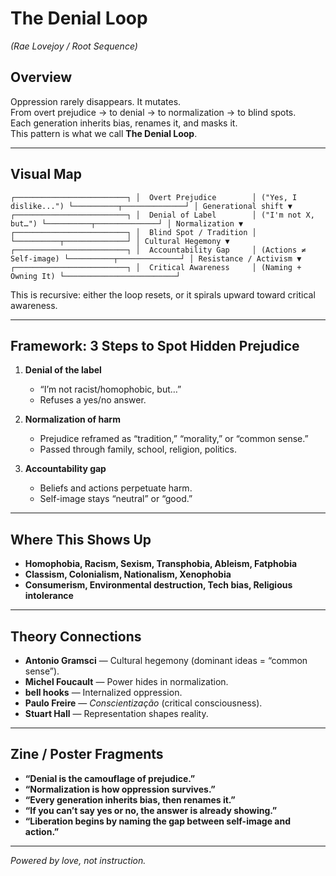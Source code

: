 # The Denial Loop  
*(Rae Lovejoy / Root Sequence)*

## Overview
Oppression rarely disappears. It mutates.  
From overt prejudice → to denial → to normalization → to blind spots.  
Each generation inherits bias, renames it, and masks it.  
This pattern is what we call **The Denial Loop**.

---

## Visual Map

`┌─────────────────────────┐
│  Overt Prejudice        │ ("Yes, I dislike...")
└──────────┬──────────────┘
           │ Generational shift
           ▼
┌─────────────────────────┐
│  Denial of Label        │ ("I'm not X, but…")
└──────────┬──────────────┘
           │ Normalization
           ▼
┌─────────────────────────┐
│  Blind Spot / Tradition │
└──────────┬──────────────┘
           │ Cultural Hegemony
           ▼
┌─────────────────────────┐
│  Accountability Gap     │ (Actions ≠ Self-image)
└──────────┬──────────────┘
           │ Resistance / Activism
           ▼
┌─────────────────────────┐
│  Critical Awareness     │ (Naming + Owning It)
└─────────────────────────┘`

This is recursive: either the loop resets, or it spirals upward toward critical awareness.

---

## Framework: 3 Steps to Spot Hidden Prejudice

1. **Denial of the label**  
   - “I’m not racist/homophobic, but…”  
   - Refuses a yes/no answer.  

2. **Normalization of harm**  
   - Prejudice reframed as “tradition,” “morality,” or “common sense.”  
   - Passed through family, school, religion, politics.  

3. **Accountability gap**  
   - Beliefs and actions perpetuate harm.  
   - Self-image stays “neutral” or “good.”  

---

## Where This Shows Up

- **Homophobia, Racism, Sexism, Transphobia, Ableism, Fatphobia**  
- **Classism, Colonialism, Nationalism, Xenophobia**  
- **Consumerism, Environmental destruction, Tech bias, Religious intolerance**  

---

## Theory Connections

- **Antonio Gramsci** — Cultural hegemony (dominant ideas = “common sense”).  
- **Michel Foucault** — Power hides in normalization.  
- **bell hooks** — Internalized oppression.  
- **Paulo Freire** — *Conscientização* (critical consciousness).  
- **Stuart Hall** — Representation shapes reality.  

---

## Zine / Poster Fragments

- **“Denial is the camouflage of prejudice.”**  
- **“Normalization is how oppression survives.”**  
- **“Every generation inherits bias, then renames it.”**  
- **“If you can’t say yes or no, the answer is already showing.”**  
- **“Liberation begins by naming the gap between self-image and action.”**

---

*Powered by love, not instruction.*
